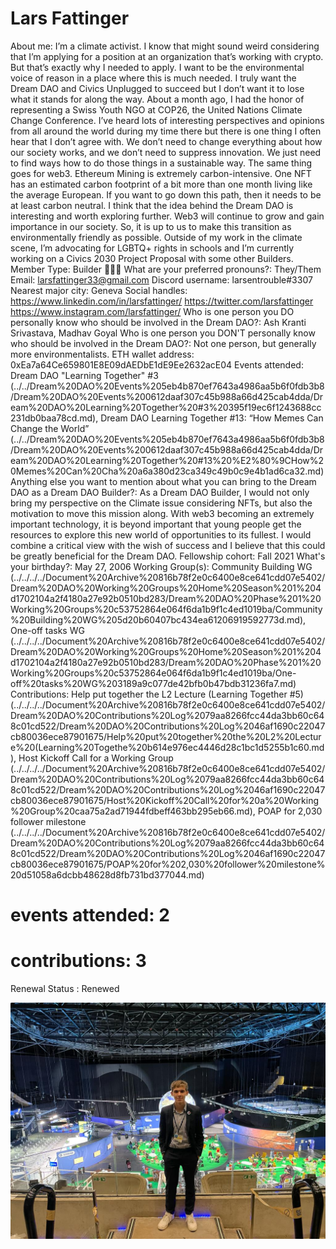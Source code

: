 # Lars Fattinger

About me: I’m a climate activist. I know that might sound weird considering that I’m applying for a position at an organization that’s working with crypto. But that’s exactly why I needed to apply. I want to be the environmental voice of reason in a place where this is much needed. I truly want the Dream DAO and Civics Unplugged to succeed but I don’t want it to lose what it stands for along the way. About a month ago, I had the honor of representing a Swiss Youth NGO at COP26, the United Nations Climate Change Conference. I’ve heard lots of interesting perspectives and opinions from all around the world during my time there but there is one thing I often hear that I don’t agree with. We don’t need to change everything about how our society works, and we don’t need to suppress innovation. We just need to find ways how to do those things in a sustainable way. The same thing goes for web3. Ethereum Mining is extremely carbon-intensive. One NFT has an estimated carbon footprint of a bit more than one month living like the average European. If you want to go down this path, then it needs to be at least carbon neutral. I think that the idea behind the Dream DAO is interesting and worth exploring further. Web3 will continue to grow and gain importance in our society. So, it is up to us to make this transition as environmentally friendly as possible. Outside of my work in the climate scene, I’m advocating for LGBTQ+ rights in schools and I’m currently working on a Civics 2030 Project Proposal with some other Builders.
Member Type: Builder 👷🏾‍♀️
What are your preferred pronouns?: They/Them
Email: larsfattinger33@gmail.com
Discord username: larsentrouble#3307
Nearest major city: Geneva
Social handles: https://www.linkedin.com/in/larsfattinger/
https://twitter.com/larsfattinger
https://www.instagram.com/larsfattinger/
Who is one person you DO personally know who should be involved in the Dream DAO?: Ash Kranti Srivastava, Madhav Goyal
Who is one person you DON'T personally know who should be involved in the Dream DAO?: Not one person, but generally more environmentalists.
ETH wallet address: 0xEa7a64Ce659801E8E09dAEDbE1dE9Ee2632acE04
Events attended: Dream DAO "Learning Together" #3 (../../Dream%20DAO%20Events%205eb4b870ef7643a4986aa5b6f0fdb3b8/Dream%20DAO%20Events%200612daaf307c45b988a66d425cab4dda/Dream%20DAO%20Learning%20Together%20#3%20395f19ec6f1243688cc231db0baa78cd.md), Dream DAO Learning Together #13: “How Memes Can Change the World” (../../Dream%20DAO%20Events%205eb4b870ef7643a4986aa5b6f0fdb3b8/Dream%20DAO%20Events%200612daaf307c45b988a66d425cab4dda/Dream%20DAO%20Learning%20Together%20#13%20%E2%80%9CHow%20Memes%20Can%20Cha%20a6a380d23ca349c49b0c9e4b1ad6ca32.md)
Anything else you want to mention about what you can bring to the Dream DAO as a Dream DAO Builder?: As a Dream DAO Builder, I would not only bring my perspective on the Climate issue considering NFTs, but also the motivation to move this mission along. With web3 becoming an extremely important technology, it is beyond important that young people get the resources to explore this new world of opportunities to its fullest. I would combine a critical view with the wish of success and I believe that this could be greatly beneficial for the Dream DAO.
Fellowship cohort: Fall 2021
What's your birthday?: May 27, 2006
Working Group(s): Community Building WG (../../../../Document%20Archive%20816b78f2e0c6400e8ce641cdd07e5402/Dream%20DAO%20Working%20Groups%20Home%20Season%201%204d1702104a2f4180a27e92b0510bd283/Dream%20DAO%20Phase%201%20Working%20Groups%20c53752864e064f6da1b9f1c4ed1019ba/Community%20Building%20WG%205d20b60407bc434ea61206919592773d.md), One-off tasks WG (../../../../Document%20Archive%20816b78f2e0c6400e8ce641cdd07e5402/Dream%20DAO%20Working%20Groups%20Home%20Season%201%204d1702104a2f4180a27e92b0510bd283/Dream%20DAO%20Phase%201%20Working%20Groups%20c53752864e064f6da1b9f1c4ed1019ba/One-off%20tasks%20WG%203189a9c077de42bfb0b47bdb31236fa7.md)
Contributions: Help put together the L2 Lecture (Learning Together #5) (../../../../Document%20Archive%20816b78f2e0c6400e8ce641cdd07e5402/Dream%20DAO%20Contributions%20Log%2079aa8266fcc44da3bb60c648c01cd522/Dream%20DAO%20Contributions%20Log%2046af1690c22047cb80036ece87901675/Help%20put%20together%20the%20L2%20Lecture%20(Learning%20Togethe%20b614e976ec4446d28c1bc1d5255b1c60.md), Host Kickoff Call for a Working Group (../../../../Document%20Archive%20816b78f2e0c6400e8ce641cdd07e5402/Dream%20DAO%20Contributions%20Log%2079aa8266fcc44da3bb60c648c01cd522/Dream%20DAO%20Contributions%20Log%2046af1690c22047cb80036ece87901675/Host%20Kickoff%20Call%20for%20a%20Working%20Group%20caa75a2ad71944fdbeff463bb295eb66.md), POAP for 2,030 follower milestone (../../../../Document%20Archive%20816b78f2e0c6400e8ce641cdd07e5402/Dream%20DAO%20Contributions%20Log%2079aa8266fcc44da3bb60c648c01cd522/Dream%20DAO%20Contributions%20Log%2046af1690c22047cb80036ece87901675/POAP%20for%202,030%20follower%20milestone%20d51058a6dcbb48628d8fb731bd377044.md)
# events attended: 2
# contributions: 3
Renewal Status : Renewed

![Untitled](../../Dream%20DAO%20Voting%20Member%20List%201790792012994a419257db8f8a7807ff/%5BS2%5D%20Dream%20DAO%20Founding%20Voting%20Member%20List%202c05a57dde504a87a8ced236cce0b149/Lars%20Fattinger%204ac95107d50142cbbffa8c50ce421cb1/Untitled.png)